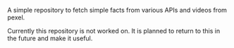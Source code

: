 A simple repository to fetch simple facts from various APIs and videos from pexel.

Currently this repository is not worked on. It is planned to return to this in the future and make it useful.
